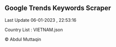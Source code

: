 

## Google Trends Keywords Scraper 
 
Last Update 06-01-2023 , 22:53:16

Country List :
VIETNAM.json



© Abdul Muttaqin 
